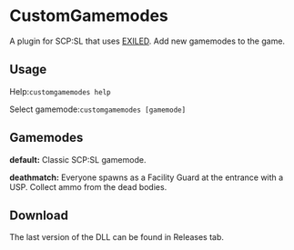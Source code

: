 # CustomGamemodes
A plugin for SCP:SL that uses [EXILED](https://github.com/galaxy119/EXILED/tree/1.2.2). Add new gamemodes to the game.

## Usage
Help:```customgamemodes help```

Select gamemode:```customgamemodes [gamemode]```

## Gamemodes
**default:** Classic SCP:SL gamemode.

**deathmatch:** Everyone spawns as a Facility Guard at the entrance with a USP. Collect ammo from the dead bodies.

## Download
The last version of the DLL can be found in Releases tab.
